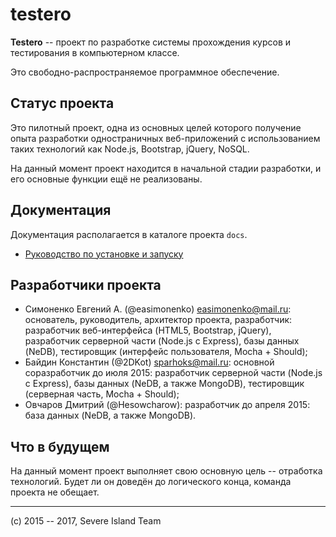 # testero

**Testero** -- проект по разработке системы прохождения курсов и тестирования в
компьютерном классе.

Это свободно-распространяемое программное обеспечение.

## Статус проекта

Это пилотный проект, одна из основных целей которого получение опыта разработки
одностраничных веб-приложений с использованием таких технологий как Node.js,
Bootstrap, jQuery, NoSQL.

На данный момент проект находится в начальной стадии разработки, и его основные
функции ещё не реализованы.

## Документация

Документация располагается в каталоге проекта `docs`.

- [Руководство по установке и запуску](./docs/INSTALL.md)

## Разработчики проекта

- Симоненко Евгений А. (@easimonenko) <easimonenko@mail.ru>: основатель,
  руководитель, архитектор проекта, разработчик: разработчик веб-интерфейса
  (HTML5, Bootstrap, jQuery), разработчик серверной части (Node.js с Express),
  базы данных (NeDB), тестировщик (интерфейс пользователя, Mocha + Should);
- Байдин Константин (@2DKot) <sparhoks@mail.ru>: основной соразработчик до июля
  2015: разработчик серверной части (Node.js с Express), базы данных (NeDB, а
  также MongoDB), тестировщик (серверная часть, Mocha + Should);
- Овчаров Дмитрий (@Hesowcharow): разработчик до апреля 2015: база данных (NeDB,
  а также MongoDB).

## Что в будущем

На данный момент проект выполняет свою основную цель -- отработка технологий.
Будет ли он доведён до логического конца, команда проекта не обещает.

---

(c) 2015 -- 2017, Severe Island Team

